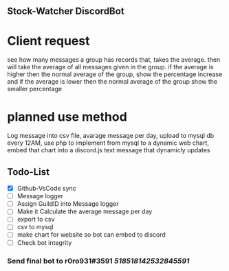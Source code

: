 ## Stock-Watcher DiscordBot

# Client request
see how many messages a group has records that, takes the average. then will take the average of all messages given in the group. if the average is higher then the normal average of the group, show the percentage increase and if the average is  lower then the normal average of the group show the smaller percentage

# planned use method
Log message into csv file, avarage message per day, upload to mysql db every 12AM, use php to implement from mysql to a dynamic web chart, embed that chart into a discord.js text message that dynamicly updates

## Todo-List
- [x] Github-VsCode sync
- [ ] Message logger
- [ ] Assign GuildID into Message logger
- [ ] Make it Calculate the average message per day
- [ ] export to csv
- [ ] csv to mysql
- [ ] make chart for website so bot can embed to discord
- [ ] Check bot integrity

### Send final bot to r0ro931#3591 *518518142532845591*
